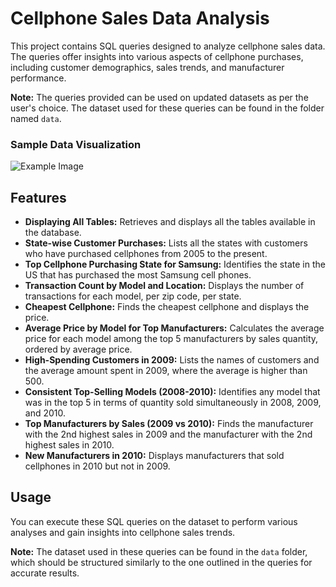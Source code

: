 # Cellphone Sales Data Analysis

This project contains SQL queries designed to analyze cellphone sales data. The queries offer insights into various aspects of cellphone purchases, including customer demographics, sales trends, and manufacturer performance.

**Note:** The queries provided can be used on updated datasets as per the user's choice. The dataset used for these queries can be found in the folder named `data`.

### Sample Data Visualization
![Example Image](Images/cellphone-sales-data-visualization.png)

## Features

- **Displaying All Tables:** Retrieves and displays all the tables available in the database.
- **State-wise Customer Purchases:** Lists all the states with customers who have purchased cellphones from 2005 to the present.
- **Top Cellphone Purchasing State for Samsung:** Identifies the state in the US that has purchased the most Samsung cell phones.
- **Transaction Count by Model and Location:** Displays the number of transactions for each model, per zip code, per state.
- **Cheapest Cellphone:** Finds the cheapest cellphone and displays the price.
- **Average Price by Model for Top Manufacturers:** Calculates the average price for each model among the top 5 manufacturers by sales quantity, ordered by average price.
- **High-Spending Customers in 2009:** Lists the names of customers and the average amount spent in 2009, where the average is higher than 500.
- **Consistent Top-Selling Models (2008-2010):** Identifies any model that was in the top 5 in terms of quantity sold simultaneously in 2008, 2009, and 2010.
- **Top Manufacturers by Sales (2009 vs 2010):** Finds the manufacturer with the 2nd highest sales in 2009 and the manufacturer with the 2nd highest sales in 2010.
- **New Manufacturers in 2010:** Displays manufacturers that sold cellphones in 2010 but not in 2009.

## Usage

You can execute these SQL queries on the dataset to perform various analyses and gain insights into cellphone sales trends.

**Note:** The dataset used in these queries can be found in the `data` folder, which should be structured similarly to the one outlined in the queries for accurate results.
